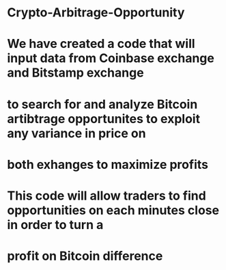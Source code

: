 # Crypto-Arbitrage-Opportunity

# We have created a code that will input data from Coinbase exchange and Bitstamp exchange
# to search for and analyze Bitcoin artibtrage opportunites to exploit any variance in price on
# both exhanges to maximize profits

# This code will allow traders to find opportunities on each minutes close in order to turn a 
# profit on Bitcoin difference